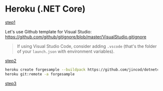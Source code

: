 # Heroku (.NET Core)

[step1](/deployment/heroku/heroku_step1.md ':include :type=markdown')

Let's use Github template for Visual Studio: https://github.com/github/gitignore/blob/master/VisualStudio.gitignore

> If using Visual Studio Code, consider adding `.vscode` (that's the folder of your `launch.json` with environment variables).

[step2](/deployment/heroku/heroku_step2.md ':include :type=markdown')

```bash
heroku create forgesample --buildpack https://github.com/jincod/dotnetcore-buildpack.git
heroku git:remote -a forgesample
```

[step3](/deployment/heroku/heroku_step3.md ':include :type=markdown')